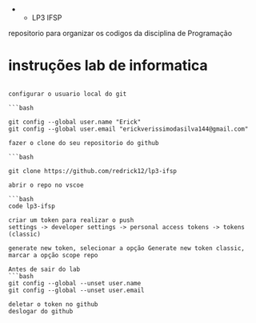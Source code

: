 - - LP3 IFSP

repositorio para organizar os codigos da disciplina de Programação 

# instruções lab de informatica 

```Ao chegar no laboratorio

configurar o usuario local do git 

```bash 

git config --global user.name "Erick"
git config --global user.email "erickverissimodasilva144@gmail.com"

fazer o clone do seu repositorio do github 

```bash

git clone https://github.com/redrick12/lp3-ifsp

abrir o repo no vscoe 

```bash 
code lp3-ifsp 

criar um token para realizar o push
settings -> developer settings -> personal access tokens -> tokens (classic) 

generate new token, selecionar a opção Generate new token classic, marcar a opção scope repo 

Antes de sair do lab 
```bash 
git config --global --unset user.name 
git config --global --unset user.email

deletar o token no github
deslogar do github